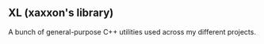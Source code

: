 ## XL (xaxxon's library)

A bunch of general-purpose C++ utilities used across my different projects.
